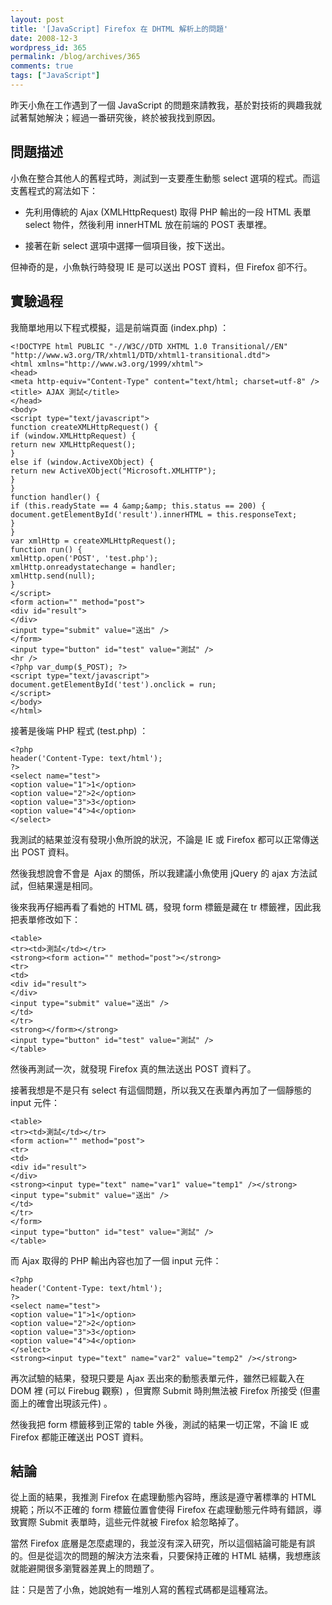 ```yaml
---
layout: post
title: '[JavaScript] Firefox 在 DHTML 解析上的問題'
date: 2008-12-3
wordpress_id: 365
permalink: /blog/archives/365
comments: true
tags: ["JavaScript"]
---
```


昨天小魚在工作遇到了一個 JavaScript 的問題來請教我，基於對技術的興趣我就試著幫她解決；經過一番研究後，終於被我找到原因。

<!--more-->

## 問題描述

小魚在整合其他人的舊程式時，測試到一支要產生動態 select 選項的程式。而這支舊程式的寫法如下： 

* 先利用傳統的 Ajax (XMLHttpRequest) 取得 PHP 輸出的一段 HTML 表單 select 物件，然後利用 innerHTML 放在前端的 POST 表單裡。

* 接著在新 select 選項中選擇一個項目後，按下送出。



但神奇的是，小魚執行時發現 IE 是可以送出 POST 資料，但 Firefox 卻不行。 

## 實驗過程

我簡單地用以下程式模擬，這是前端頁面 (index.php) ：

```
<!DOCTYPE html PUBLIC "-//W3C//DTD XHTML 1.0 Transitional//EN" "http://www.w3.org/TR/xhtml1/DTD/xhtml1-transitional.dtd">
<html xmlns="http://www.w3.org/1999/xhtml">
<head>
<meta http-equiv="Content-Type" content="text/html; charset=utf-8" />
<title> AJAX 測試</title>
</head>
<body>
<script type="text/javascript">
function createXMLHttpRequest() {
if (window.XMLHttpRequest) {
return new XMLHttpRequest();
}
else if (window.ActiveXObject) {
return new ActiveXObject("Microsoft.XMLHTTP");
}
}
function handler() {
if (this.readyState == 4 &amp;&amp; this.status == 200) {
document.getElementById('result').innerHTML = this.responseText;
}
}
var xmlHttp = createXMLHttpRequest();
function run() {
xmlHttp.open('POST', 'test.php');
xmlHttp.onreadystatechange = handler;
xmlHttp.send(null);
}
</script>
<form action="" method="post">
<div id="result">
</div>
<input type="submit" value="送出" />
</form>
<input type="button" id="test" value="測試" />
<hr />
<?php var_dump($_POST); ?>
<script type="text/javascript">
document.getElementById('test').onclick = run;
</script>
</body>
</html>

```

接著是後端 PHP 程式 (test.php) ： 

```
<?php
header('Content-Type: text/html');
?>
<select name="test">
<option value="1">1</option>
<option value="2">2</option>
<option value="3">3</option>
<option value="4">4</option>
</select>

```

我測試的結果並沒有發現小魚所說的狀況，不論是 IE 或 Firefox 都可以正常傳送出 POST 資料。

然後我想說會不會是 &nbsp;Ajax 的關係，所以我建議小魚使用 jQuery 的 ajax 方法試試，但結果還是相同。 

後來我再仔細再看了看她的 HTML 碼，發現 form 標籤是藏在 tr 標籤裡，因此我把表單修改如下：

```
<table>
<tr><td>測試</td></tr>
<strong><form action="" method="post"></strong>
<tr>
<td>
<div id="result">
</div>
<input type="submit" value="送出" />
</td>
</tr>
<strong></form></strong>
<input type="button" id="test" value="測試" />
</table>

```

然後再測試一次，就發現 Firefox 真的無法送出 POST 資料了。

接著我想是不是只有 select 有這個問題，所以我又在表單內再加了一個靜態的 input 元件：

```
<table>
<tr><td>測試</td></tr>
<form action="" method="post">
<tr>
<td>
<div id="result">
</div>
<strong><input type="text" name="var1" value="temp1" /></strong>
<input type="submit" value="送出" />
</td>
</tr>
</form>
<input type="button" id="test" value="測試" />
</table>

```

而 Ajax 取得的 PHP 輸出內容也加了一個 input 元件： 

```
<?php
header('Content-Type: text/html');
?>
<select name="test">
<option value="1">1</option>
<option value="2">2</option>
<option value="3">3</option>
<option value="4">4</option>
</select>
<strong><input type="text" name="var2" value="temp2" /></strong>

```

再次試驗的結果，發現只要是 Ajax 丟出來的動態表單元件，雖然已經載入在 DOM 裡 (可以 Firebug 觀察) ，但實際 Submit 時則無法被 Firefox 所接受 (但畫面上的確會出現該元件) 。

然後我把 form 標籤移到正常的 table 外後，測試的結果一切正常，不論 IE 或 Firefox 都能正確送出 POST 資料。

## 結論

從上面的結果，我推測 Firefox 在處理動態內容時，應該是遵守著標準的 HTML 規範；所以不正確的 form 標籤位置會使得 Firefox 在處理動態元件時有錯誤，導致實際 Submit 表單時，這些元件就被 Firefox 給忽略掉了。

當然 Firefox 底層是怎麼處理的，我並沒有深入研究，所以這個結論可能是有誤的。但是從這次的問題的解決方法來看，只要保持正確的 HTML 結構，我想應該就能避開很多瀏覽器差異上的問題了。

註：只是苦了小魚，她說她有一堆別人寫的舊程式碼都是這種寫法。

